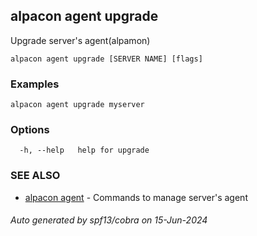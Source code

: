 ## alpacon agent upgrade

Upgrade server's agent(alpamon)

```
alpacon agent upgrade [SERVER NAME] [flags]
```

### Examples

```
alpacon agent upgrade myserver
```

### Options

```
  -h, --help   help for upgrade
```

### SEE ALSO

* [alpacon agent](alpacon_agent.md)	 - Commands to manage server's agent

###### Auto generated by spf13/cobra on 15-Jun-2024

